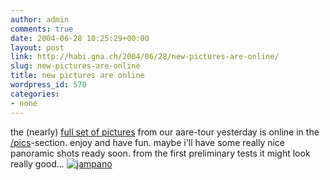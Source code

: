 ```yaml
---
author: admin
comments: true
date: 2004-06-28 10:25:29+00:00
layout: post
link: http://habi.gna.ch/2004/06/28/new-pictures-are-online/
slug: new-pictures-are-online
title: new pictures are online
wordpress_id: 570
categories:
- none
---
```


the (nearly) [full set of pictures](http://habi.gna.ch/pics/Aare-Jam2004/) from our aare-tour yesterday is online in the [/pics](http://habi.gna.ch/pics/)-section.
enjoy and have fun. maybe i'll have some really nice panoramic shots ready soon. from the first preliminary tests it might look really good...
[![jampano](http://habi.gna.ch/blog/images/jampano-tm.jpg)](http://habi.gna.ch/blog/images/jampano.jpg)

